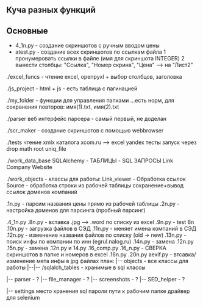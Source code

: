 ## Куча разных функций

## Основные

+ 4_1n.py - создание скриншотов с ручным вводом цены
+ atest.py - создание всех скриншотов по ссылкам файла
  1 пронумеровать ссылки в файле (имя для скриншота INTEGER)
  2 вынести столбцы: "Ссылка", "Номер скрина", "Цена" --> на "Лист2"


./excel_funcs - чтение excel, openpyxl + выбор столбцов, заголовка

./js_project - html + js - есть таблица с пагинацией

./my_folder - функции для управления папками
    ...есть норм, для сохранения повторов: имя(1).txt, имя(2).txt

./parser веб интерфейс парсера - самый первый, не доделан

./scr_maker - создание скриншотов с помощью webbrowser

./tests
  чтение xmlx каталога xcom.ru --> excel
  yandex тесты
  запуск через drop
  math root
  uniq_file

./work_data_base
  SQLAlchemy - ТАБЛИЦЫ - SQL ЗАПРОСЫ
    Link
    Company
    Website

./work_objects - классы для работы:
    Link_viewer - Обработка ссылок
    Source - обработка строки из рабочей таблицы
      сохранение+вывод ссылок доменов компаний



.1n.py - парсим названия цены прямо из рабочей таблицы
.2n.py - настройка доменов для парсинга (пробный парсинг)


.4_1n.py
.8n.py - вставка .jpg --> .word по списку из excel
.9n.py - test 8n
.10n.py - загрузка файлов в СЭД
.11n.py - меняет имена компаний в СЭД
.12n.py - изменение названия файлов по списку (old -> new)
.13n.py - поиск инфы по компании по инн (egrul.nalog.ru)
.14n.py - замена .12n.py
.15n.py - замена .12n.py  и 14.py
.16_comp.py
.16_n.py - СВЕРКА скриншотов в папке и номеров в excel
.16n.py
.20n.py
aexif.py - втсавка/изменение мета инфы в jpg файлах
план:
|-- objects - все классы для работы
|--|-- /sqlalch_tables - хранимые в sql классы

|-- parser - ?
|-- file_manager - ?
|-- screenshots - ?
|-- SED_helper - ?

|-- settings
    место хранения sql
    пароли
    пути к рабочим папке
    драйвер для selenium
